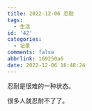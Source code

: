 ```yaml
---
title: 2022-12-06 忍耐
tags:
  - 生活
id: '42'
categories:
  - 记录
comments: false
abbrlink: 169250a6
date: 2022-12-06 16:48:24
---
```


忍耐是很难的一种状态。

很多人就忍耐不了了。